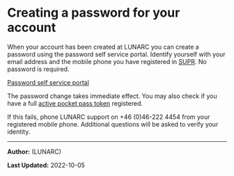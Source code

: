 # Creating a password for your account

When your account has been created at LUNARC you can create a password using the password self service portal. Identify yourself with your email address and the mobile phone you have registered in [SUPR](https://supr.snic.se/person/). No password is required.

[Password self service portal](https://phenix3.lunarc.lu.se/pss)

The password change takes immediate effect. You may also check if you have a full [active pocket pass token](https://lunarc-documentation.readthedocs.io/en/latest/getting_started/authenticator_howto/#checking-the-validity-of-your-token) registered.

If this fails, phone LUNARC support on +46 (0)46-222 4454 from your registered mobile phone. Additional questions will be asked to verify your identity.  

---

**Author:**
(LUNARC)

**Last Updated:**
2022-10-05
